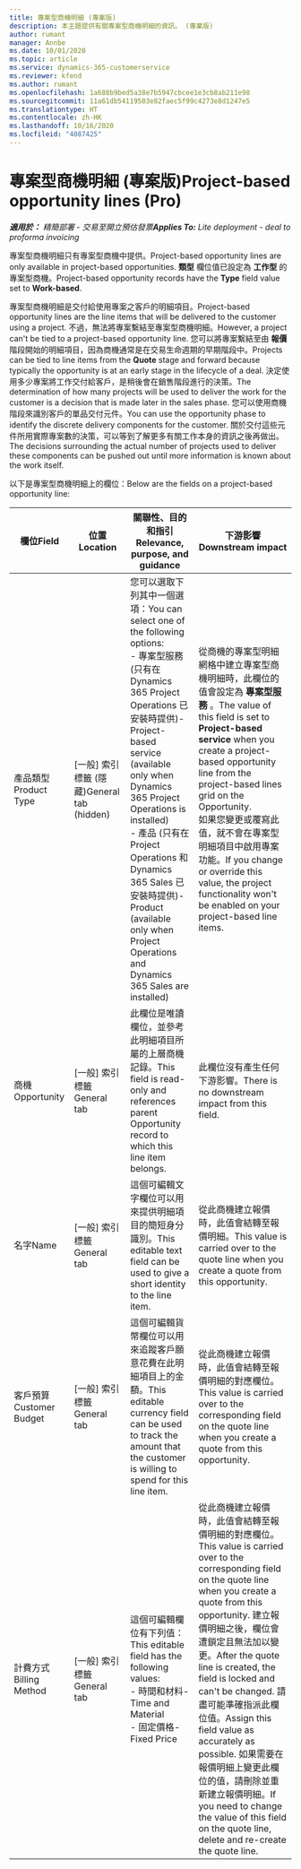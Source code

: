 ```yaml
---
title: 專案型商機明細 (專案版)
description: 本主題提供有關專案型商機明細的資訊。 (專業版)
author: rumant
manager: Annbe
ms.date: 10/01/2020
ms.topic: article
ms.service: dynamics-365-customerservice
ms.reviewer: kfend
ms.author: rumant
ms.openlocfilehash: 1a688b9bed5a38e7b5947cbcee1e3cb8ab211e98
ms.sourcegitcommit: 11a61db54119503e82faec5f99c4273e8d1247e5
ms.translationtype: HT
ms.contentlocale: zh-HK
ms.lasthandoff: 10/16/2020
ms.locfileid: "4087425"
---
```

# <a name="project-based-opportunity-lines-pro"></a><span data-ttu-id="77fe1-104">專案型商機明細 (專案版)</span><span class="sxs-lookup"><span data-stu-id="77fe1-104">Project-based opportunity lines (Pro)</span></span>

<span data-ttu-id="77fe1-105">_**適用於：** 精簡部署 - 交易至開立預估發票_</span><span class="sxs-lookup"><span data-stu-id="77fe1-105">_**Applies To:** Lite deployment - deal to proforma invoicing_</span></span>

<span data-ttu-id="77fe1-106">專案型商機明細只有專案型商機中提供。</span><span class="sxs-lookup"><span data-stu-id="77fe1-106">Project-based opportunity lines are only available in project-based opportunities.</span></span> <span data-ttu-id="77fe1-107">**類型** 欄位值已設定為 **工作型** 的專案型商機。</span><span class="sxs-lookup"><span data-stu-id="77fe1-107">Project-based opportunity records have the **Type** field value set to **Work-based**.</span></span>

<span data-ttu-id="77fe1-108">專案型商機明細是交付給使用專案之客戶的明細項目。</span><span class="sxs-lookup"><span data-stu-id="77fe1-108">Project-based opportunity lines are the line items that will be delivered to the customer using a project.</span></span> <span data-ttu-id="77fe1-109">不過，無法將專案繫結至專案型商機明細。</span><span class="sxs-lookup"><span data-stu-id="77fe1-109">However, a project can't be tied to a project-based opportunity line.</span></span> <span data-ttu-id="77fe1-110">您可以將專案繫結至由 **報價** 階段開始的明細項目，因為商機通常是在交易生命週期的早期階段中。</span><span class="sxs-lookup"><span data-stu-id="77fe1-110">Projects can be tied to line items from the **Quote** stage and forward because typically the opportunity is at an early stage in the lifecycle of a deal.</span></span> <span data-ttu-id="77fe1-111">決定使用多少專案將工作交付給客戶，是稍後會在銷售階段進行的決策。</span><span class="sxs-lookup"><span data-stu-id="77fe1-111">The determination of how many projects will be used to deliver the work for the customer is a decision that is made later in the sales phase.</span></span> <span data-ttu-id="77fe1-112">您可以使用商機階段來識別客戶的單品交付元件。</span><span class="sxs-lookup"><span data-stu-id="77fe1-112">You can use the opportunity phase to identify the discrete delivery components for the customer.</span></span> <span data-ttu-id="77fe1-113">關於交付這些元件所用實際專案數的決策，可以等到了解更多有關工作本身的資訊之後再做出。</span><span class="sxs-lookup"><span data-stu-id="77fe1-113">The decisions surrounding the actual number of projects used to deliver these components can be pushed out until more information is known about the work itself.</span></span>

<span data-ttu-id="77fe1-114">以下是專案型商機明細上的欄位：</span><span class="sxs-lookup"><span data-stu-id="77fe1-114">Below are the fields on a project-based opportunity line:</span></span>

| <span data-ttu-id="77fe1-115">**欄位**</span><span class="sxs-lookup"><span data-stu-id="77fe1-115">**Field**</span></span> | <span data-ttu-id="77fe1-116">**位置**</span><span class="sxs-lookup"><span data-stu-id="77fe1-116">**Location**</span></span> | <span data-ttu-id="77fe1-117">**關聯性、目的和指引**</span><span class="sxs-lookup"><span data-stu-id="77fe1-117">**Relevance, purpose, and guidance**</span></span> | <span data-ttu-id="77fe1-118">**下游影響**</span><span class="sxs-lookup"><span data-stu-id="77fe1-118">**Downstream impact**</span></span> |
| --- | --- | --- | --- |
| <span data-ttu-id="77fe1-119">產品類型</span><span class="sxs-lookup"><span data-stu-id="77fe1-119">Product Type</span></span> | <span data-ttu-id="77fe1-120">[一般] 索引標籤 (隱藏)</span><span class="sxs-lookup"><span data-stu-id="77fe1-120">General tab (hidden)</span></span> | <span data-ttu-id="77fe1-121">您可以選取下列其中一個選項：</span><span class="sxs-lookup"><span data-stu-id="77fe1-121">You can select one of the following options:</span></span></br><span data-ttu-id="77fe1-122">- 專案型服務 (只有在 Dynamics 365 Project Operations 已安裝時提供)</span><span class="sxs-lookup"><span data-stu-id="77fe1-122">- Project-based service (available only when Dynamics 365 Project Operations is installed)</span></span></br><span data-ttu-id="77fe1-123">- 產品 (只有在 Project Operations 和 Dynamics 365 Sales 已安裝時提供)</span><span class="sxs-lookup"><span data-stu-id="77fe1-123">- Product (available only when Project Operations and Dynamics 365 Sales are installed)</span></span> | <span data-ttu-id="77fe1-124">從商機的專案型明細網格中建立專案型商機明細時，此欄位的值會設定為 **專案型服務** 。</span><span class="sxs-lookup"><span data-stu-id="77fe1-124">The value of this field is set to **Project-based service** when you create a project-based opportunity line from the project-based lines grid on the Opportunity.</span></span> <br> <span data-ttu-id="77fe1-125">如果您變更或覆寫此值，就不會在專案型明細項目中啟用專案功能。</span><span class="sxs-lookup"><span data-stu-id="77fe1-125">If you change or override this value, the project functionality won't be enabled on your project-based line items.</span></span> |
| <span data-ttu-id="77fe1-126">商機​​</span><span class="sxs-lookup"><span data-stu-id="77fe1-126">Opportunity</span></span> | <span data-ttu-id="77fe1-127">[一般] 索引標籤</span><span class="sxs-lookup"><span data-stu-id="77fe1-127">General tab</span></span> | <span data-ttu-id="77fe1-128">此欄位是唯讀欄位，並參考此明細項目所屬的上層商機記錄。</span><span class="sxs-lookup"><span data-stu-id="77fe1-128">This field is read-only and references parent Opportunity record to which this line item belongs.</span></span> | <span data-ttu-id="77fe1-129">此欄位沒有產生任何下游影響。</span><span class="sxs-lookup"><span data-stu-id="77fe1-129">There is no downstream impact from this field.</span></span> |
| <span data-ttu-id="77fe1-130">名字</span><span class="sxs-lookup"><span data-stu-id="77fe1-130">Name</span></span> | <span data-ttu-id="77fe1-131">[一般] 索引標籤</span><span class="sxs-lookup"><span data-stu-id="77fe1-131">General tab</span></span> | <span data-ttu-id="77fe1-132">這個可編輯文字欄位可以用來提供明細項目的簡短身分識別。</span><span class="sxs-lookup"><span data-stu-id="77fe1-132">This editable text field can be used to give a short identity to the line item.</span></span> | <span data-ttu-id="77fe1-133">從此商機建立報價時，此值會結轉至報價明細。</span><span class="sxs-lookup"><span data-stu-id="77fe1-133">This value is carried over to the quote line when you create a quote from this opportunity.</span></span> |
| <span data-ttu-id="77fe1-134">客戶預算</span><span class="sxs-lookup"><span data-stu-id="77fe1-134">Customer Budget</span></span> | <span data-ttu-id="77fe1-135">[一般] 索引標籤</span><span class="sxs-lookup"><span data-stu-id="77fe1-135">General tab</span></span> | <span data-ttu-id="77fe1-136">這個可編輯貨幣欄位可以用來追蹤客戶願意花費在此明細項目上的金額。</span><span class="sxs-lookup"><span data-stu-id="77fe1-136">This editable currency field can be used to track the amount that the customer is willing to spend for this line item.</span></span> | <span data-ttu-id="77fe1-137">從此商機建立報價時，此值會結轉至報價明細的對應欄位。</span><span class="sxs-lookup"><span data-stu-id="77fe1-137">This value is carried over to the corresponding field on the quote line when you create a quote from this opportunity.</span></span> |
| <span data-ttu-id="77fe1-138">計費方式</span><span class="sxs-lookup"><span data-stu-id="77fe1-138">Billing Method</span></span> | <span data-ttu-id="77fe1-139">[一般] 索引標籤</span><span class="sxs-lookup"><span data-stu-id="77fe1-139">General tab</span></span> | <span data-ttu-id="77fe1-140">這個可編輯欄位有下列值：</span><span class="sxs-lookup"><span data-stu-id="77fe1-140">This editable field has the following values:</span></span></br><span data-ttu-id="77fe1-141">- 時間和材料</span><span class="sxs-lookup"><span data-stu-id="77fe1-141">- Time and Material</span></span></br><span data-ttu-id="77fe1-142">- 固定價格</span><span class="sxs-lookup"><span data-stu-id="77fe1-142">- Fixed Price</span></span> | <span data-ttu-id="77fe1-143">從此商機建立報價時，此值會結轉至報價明細的對應欄位。</span><span class="sxs-lookup"><span data-stu-id="77fe1-143">This value is carried over to the corresponding field on the quote line when you create a quote from this opportunity.</span></span> <span data-ttu-id="77fe1-144">建立報價明細之後，欄位會遭鎖定且無法加以變更。</span><span class="sxs-lookup"><span data-stu-id="77fe1-144">After the quote line is created, the field is locked and can't be changed.</span></span> <span data-ttu-id="77fe1-145">請盡可能準確指派此欄位值。</span><span class="sxs-lookup"><span data-stu-id="77fe1-145">Assign this field value as accurately as possible.</span></span> <span data-ttu-id="77fe1-146">如果需要在報價明細上變更此欄位的值，請刪除並重新建立報價明細。</span><span class="sxs-lookup"><span data-stu-id="77fe1-146">If you need to change the value of this field on the quote line, delete and re-create the quote line.</span></span> |

